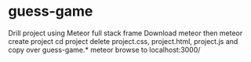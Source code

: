 # guess-game
Drill project using Meteor full stack frame
Download meteor then 
meteor create project
cd project
delete project.css, project.html, project.js and copy over guess-game.*
meteor
browse to localhost:3000/
